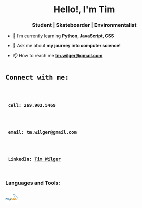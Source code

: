 <h1 align="center">Hello!, I'm Tim</h1>
<h3 align="center">Student | Skateboarder | Environmentalist</h3>

- 🌱 I’m currently learning **Python, JavaScript, CSS**

- 💬 Ask me about **my journey into computer science!**

- 📫 How to reach me **tm.wilger@gmail.com**

<style>
    pre {
        white-space: pre-wrap;
    }
</style>

<pre>
<h2 align="left">Connect with me:</h2>
    <h4> cell: 269.903.5469 </h4>
    <h4> email: tm.wilger@gmail.com </h4>
    <h4> LinkedIn: <a href="https://www.linkedin.com/in/timothy-wilger-00217816b/">Tim Wilger</a> </h4>
</pre>

<h3 align="left">Languages and Tools:</h3>
<p align="left"> <a href="https://www.mysql.com/" target="_blank" rel="noreferrer"> <img src="https://raw.githubusercontent.com/devicons/devicon/master/icons/mysql/mysql-original-wordmark.svg" alt="mysql" width="40" height="40"/> </a> </p>
